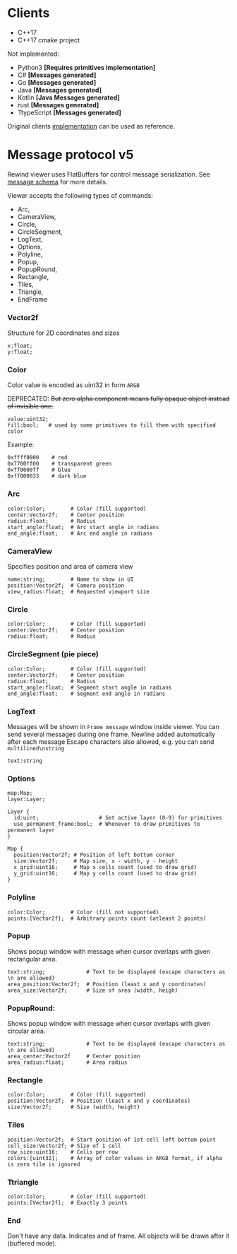 # Clients

 - C++17
 - C++17 cmake project

Not implemented:

 - Python3 **[Requires primitives implementation]**
 - C# **[Messages generated]**
 - Go **[Messages generated]**
 - Java **[Messages generated]**
 - Kotlin **[Java Messages generated]**
 - rust **[Messages generated]**
 - TtypeScript **[Messages generated]**

Original clients [implementation](https://github.com/kswaldemar/rewind-viewer/tree/develop/clients) can be used as reference.

# Message protocol v5

Rewind viewer uses FlatBuffers for control message serialization. See [message schema](https://github.com/mortido/rewind-viewer/blob/develop/fbs/rewind_message.fbs) for more details.

Viewer accepts the following types of commands:
 - Arc,
 - CameraView,
 - Circle,
 - CircleSegment,
 - LogText,
 - Options,
 - Polyline,
 - Popup,
 - PopupRound,
 - Rectangle,
 - Tiles,
 - Triangle,
 - EndFrame

### Vector2f
Structure for 2D coordinates and sizes
```
x:float;
y:float;
```

### Color
Color value is encoded as uint32 in form `ARGB`

DEPRECATED: ~~But zero alpha component means fully opaque object instead of invisible one.~~
```
value:uint32;
fill:bool;   # used by some primitives to fill them with specified color
```
Example:
```
0xffff0000    # red
0x7700ff00    # transparent green
0xff0000ff    # blue
0xff000033    # dark blue
```

### Arc
```
color:Color;        # Color (fill supported)
center:Vector2f;    # Center position
radius:float;       # Radius
start_angle:float;  # Arc start angle in radians
end_angle:float;    # Arc end angle in radians
```

### CameraView
Specifies position and area of camera view
```
name:string;        # Name to show in UI
position:Vector2f;  # Camera position
view_radius:float;  # Requested viewport size
```

### Circle
```
color:Color;        # Color (fill supported)
center:Vector2f;    # Center position
radius:float;       # Radius
```

### CircleSegment (pie piece)
```
color:Color;        # Color (fill supported)
center:Vector2f;    # Center position
radius:float;       # Radius
start_angle:float;  # Segment start angle in radians
end_angle:float;    # Segment end angle in radians
```

### LogText
Messages will be shown in `Frame message` window inside viewer.
You can send several messages during one frame. Newline added automatically after each message
Escape characters also allowed, e.g. you can send `multilined\nstring`
```
text:string
```

### Options
```
map:Map;
layer:Layer;

Layer {
  id:uint;                   # Set active layer (0-9) for primitives
  use_permanent_frame:bool;  # Whenever to draw primitives to permanent layer
}

Map {
  position:Vector2f; # Position of left bottom corner
  size:Vector2f;     # Map size, x - width, y - height
  x_grid:uint16;     # Map x cells count (used to draw grid)
  y_grid:uint16;     # Map y cells count (used to draw grid)
}
```

### Polyline
```
color:Color;        # Color (fill not supported)
points:[Vector2f];  # Arbitrary points count (atleast 2 points)
```

### Popup
Shows popup window with message when cursor overlaps with given rectangular area.
```
text:string;             # Text to be displayed (escape characters as \n are allowed)
area_position:Vector2f;  # Position (least x and y coordinates)
area_size:Vector2f;      # Size of area (width, heigh)
```

### PopupRound:
Shows popup window with message when cursor overlaps with given circular area.
```
text:string;             # Text to be displayed (escape characters as \n are allowed)
area_center:Vector2f     # Center position
area_radius:float;       # Area radius
```

### Rectangle
```
color:Color;        # Color (fill supported)
position:Vector2f;  # Position (least x and y coordinates)
size:Vector2f;      # Size (width, height)  
```

### Tiles
```
position:Vector2f;  # Start position of 1st cell left bottom point
cell_size:Vector2f; # Size of 1 cell
row_size:uint16;    # Cells per row
colors:[uint32];    # Array of color values in ARGB format, if alpha is zero tile is ignored
```

### Ttriangle
```
color:Color;        # Color (fill supported)
points:[Vector2f];  # Exactly 3 points
```

### End
Don't have any data. Indicates and of frame. All objects will be drawn after it (buffered mode).
